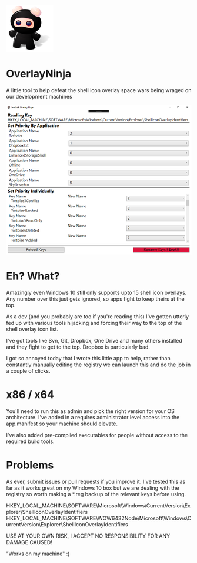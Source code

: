 ![Ninja logo](Ninja-Toy-icon.png?raw=true)
# OverlayNinja
A little tool to help defeat the shell icon overlay space wars being wraged on our development machines

![Ninja logo](screenshot.png?raw=true)

# Eh?  What?

Amazingly even Windows 10 still only supports upto 15 shell icon overlays.  Any number over this just gets ignored, so apps fight to keep theirs at the top.

As a dev (and you probably are too if you're reading this) I've gotten utterly fed up with various tools hijacking and forcing their way to the top of the shell overlay icon list.

I've got tools like Svn, Git, Dropbox, One Drive and many others installed and they fight to get to the top.  Dropbox is particularly bad.

I got so annoyed today that I wrote this little app to help, rather than constantly manually editing the registry we can launch this and do the job in a couple of clicks.

# x86 / x64

You'll need to run this as admin and pick the right version for your OS architecture.  I've added in a requires administrator level access into the app.manifest so your machine should elevate.

I've also added pre-compiled executables for people without access to the required build tools.

# Problems

As ever, submit issues or pull requests if you improve it.  I've tested this as far as it works great on my Windows 10 box but we are dealing with the registry so worth making a *.reg backup of the relevant keys before using.

HKEY_LOCAL_MACHINE\SOFTWARE\Microsoft\Windows\CurrentVersion\Explorer\ShellIconOverlayIdentifiers
HKEY_LOCAL_MACHINE\SOFTWARE\WOW6432Node\Microsoft\Windows\CurrentVersion\Explorer\ShellIconOverlayIdentifiers

USE AT YOUR OWN RISK, I ACCEPT NO RESPONSIBILITY FOR ANY DAMAGE CAUSED!

"Works on my machine" :)